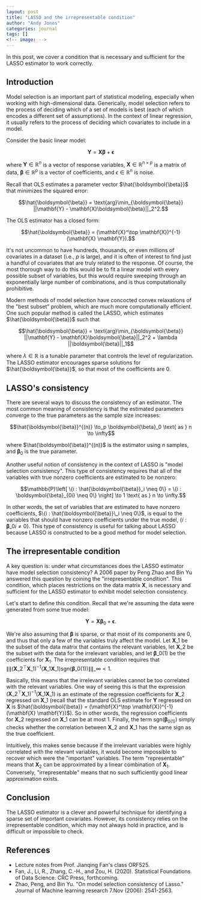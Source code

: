```yaml
---
layout: post
title: "LASSO and the irrepresentable condition"
author: "Andy Jones"
categories: journal
tags: []
<!-- image: -->
---
```



In this post, we cover a condition that is necessary and sufficient for the LASSO estimator to work correctly.

## Introduction

Model selection is an important part of statistical modeling, especially when working with high-dimensional data. Generically, model selection refers to the process of deciding which of a set of models is best (each of which encodes a different set of assumptions). In the context of linear regression, it usually refers to the process of deciding which covariates to include in a model.

Consider the basic linear model:

$$\mathbf{Y} = \mathbf{X} \boldsymbol{\beta} + \boldsymbol{\epsilon}$$

where $\mathbf{Y} \in \mathbb{R}^n$ is a vector of response variables, $\mathbf{X} \in \mathbb{R}^{n\times p}$ is a matrix of data, $\boldsymbol{\beta} \in \mathbb{R}^p$ is a vector of coefficients, and $\epsilon \in \mathbb{R}^n$ is noise.

Recall that OLS estimates a parameter vector $\hat{\boldsymbol{\beta}}$ that minimizes the squared error:

$$\hat{\boldsymbol{\beta}} = \text{arg}\min_{\boldsymbol{\beta}} ||\mathbf{Y} - \mathbf{X}\boldsymbol{\beta}||_2^2.$$

The OLS estimator has a closed form:

$$\hat{\boldsymbol{\beta}} = (\mathbf{X}^\top \mathbf{X})^{-1} (\mathbf{X} \mathbf{Y}).$$

It's not uncommon to have hundreds, thousands, or even millions of covariates in a dataset (i.e., $p$ is large), and it is often of interest to find just a handful of covariates that are truly related to the response. Of course, the most thorough way to do this would be to fit a linear model with every possible subset of variables, but this would require sweeping through an exponentially large number of combinations, and is thus computationally prohibitive.

Modern methods of model selection have concocted convex relaxations of the "best subset" problem, which are much more computationally efficient. One such popular method is called the LASSO, which estimates $\hat{\boldsymbol{\beta}}$ such that

$$\hat{\boldsymbol{\beta}} = \text{arg}\min_{\boldsymbol{\beta}} ||\mathbf{Y} - \mathbf{X}\boldsymbol{\beta}||_2^2 + \lambda ||\boldsymbol{\beta}||_1$$

where $\lambda \in \mathbb{R}$ is a tunable parameter that controls the level of regularization. The LASSO estimator encourages sparse solutions for $\hat{\boldsymbol{\beta}}$, so that most of the coefficients are $0$.

## LASSO's consistency

There are several ways to discuss the consistency of an estimator. The most common meaning of consistency is that the estimated parameters converge to the true parameters as the sample size increases:

$$\hat{\boldsymbol{\beta}}^{(n)} \to_p \boldsymbol{\beta}_0 \text{ as } n \to \infty$$

where $\hat{\boldsymbol{\beta}}^{(n)}$ is the estimator using $n$ samples, and $\boldsymbol{\beta}_0$ is the true parameter.

Another useful notion of consistency in the context of LASSO is "model selection consistency". This type of consistency requires that all of the variables with true nonzero coefficients are estimated to be nonzero:

$$\mathbb{P}\left[ \{i : \hat{\boldsymbol{\beta}}_i \neq 0\} = \{i : \boldsymbol{\beta}_{0i} \neq 0\} \right] \to 1 \text{ as } n \to \infty.$$

In other words, the set of variables that are estimated to have nonzero coefficients, $\{i : \hat{\boldsymbol{\beta}}\_i \neq 0\}$, is equal to the variables that should have nonzero coefficients under the true model, $\{i : \boldsymbol{\beta}\_{0i} \neq 0\}$. This type of consistency is useful for talking about LASSO because LASSO is constructed to be a good method for model selection.

## The irrepresentable condition

A key question is: under what circumstances does the LASSO estimator have model selection consistency? A 2006 paper by Peng Zhao and Bin Yu answered this question by coining the "irrepresentable condition". This condition, which places restrictions on the data matrix $\mathbf{X}$, is necessary and sufficient for the LASSO estimator to exhibit model selection consistency.

Let's start to define this condition. Recall that we're assuming the data were generated from some true model:

$$\mathbf{Y} = \mathbf{X} \boldsymbol{\beta}_0 + \boldsymbol{\epsilon}.$$

We're also assuming that $\boldsymbol{\beta}$ is sparse, or that most of its components are $0$, and thus that only a few of the variables truly affect the model. Let $\mathbf{X}\_1$ be the subset of the data matrix that contains the relevant variables, let $\mathbf{X}\_2$ be the subset with the data for the irrelevant variables, and let $\boldsymbol{\beta}\_{0(1)}$ be the coefficients for $\mathbf{X}_1$. The irrepresentable condition requires that $\|\|(\mathbf{X}\_2^\top \mathbf{X}\_1)^{-1} (\mathbf{X}\_1 \mathbf{X}\_1) \text{sgn}(\boldsymbol{\beta}\_{0(1)})\|\|\_\infty < 1.$

Basically, this means that the irrelevant variables cannot be too correlated with the relevant variables. One way of seeing this is that the expression $(\mathbf{X}\_2^\top \mathbf{X}\_1)^{-1} (\mathbf{X}\_1 \mathbf{X}\_1)$ is an estimate of the regression coefficients for $\mathbf{X}\_2$ regressed on $\mathbf{X}\_1$ (recall that the standard OLS estimate for $\mathbf{Y}$ regressed on $\mathbf{X}$ is $\hat{\boldsymbol{\beta}} = (\mathbf{X}^\top \mathbf{X})^{-1} (\mathbf{X} \mathbf{Y})$). So in other words, the regression coefficients for $\mathbf{X}\_2$ regressed on $\mathbf{X}\_1$ can be at most $1$. Finally, the term $\text{sgn}(\boldsymbol{\beta}_{0(1)})$ simply checks whether the correlation between $\mathbf{X}\_2$ and $\mathbf{X}\_1$ has the same sign as the true coefficient.

Intuitively, this makes sense because if the irrelevant variables were highly correlated with the relevant variables, it would become impossible to recover which were the "important" variables. The term "representable" means that $\mathbf{X}_2$ can be approximated by a linear combination of $\mathbf{X}_1$. Conversely, "irrepresentable" means that no such sufficiently good linear approximation exists.

## Conclusion

The LASSO estimator is a clever and powerful technique for identifying a sparse set of important covariates. However, its consistency relies on the irrepresentable condition, which may not always hold in practice, and is difficult or impossible to check.

## References

- Lecture notes from Prof. Jianqing Fan's class ORF525.
- Fan, J., Li, R., Zhang, C.-H., and Zou, H. (2020). Statistical Foundations of Data Science.
CRC Press, forthcoming.
- Zhao, Peng, and Bin Yu. "On model selection consistency of Lasso." Journal of Machine learning research 7.Nov (2006): 2541-2563.


